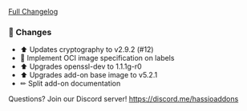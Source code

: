 [Full Changelog][changelog]

### 🔨 Changes

- ⬆ Updates cryptography to v2.9.2 (#12)
- 🔨 Implement OCI image specification on labels
- ⬆ Upgrades openssl-dev to 1.1.1g-r0
- ⬆ Upgrades add-on base image to v5.2.1
- ✏ Split add-on documentation

[changelog]: https://github.com/hassio-addons/addon-lutron-cert/compare/v0.5.1...v0.5.2

Questions? Join our Discord server! https://discord.me/hassioaddons
